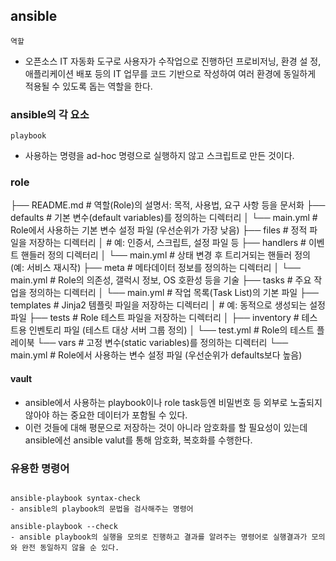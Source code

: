 ## ansible

`역할`
- 오픈소스 IT 자동화 도구로 사용자가 수작업으로 진행하던 프로비저닝, 환경 설 정, 애플리케이션 배포 등의 IT 업무를 코드 기반으로 작성하여 여러 환경에 동일하게 적용될 수 있도록 돕는 역할을 한다.

### ansible의 각 요소

`playbook`
- 사용하는 명령을 ad-hoc 명령으로 실행하지 않고 스크립트로 만든 것이다. 

### role

├── README.md                  # 역할(Role)의 설명서: 목적, 사용법, 요구 사항 등을 문서화
├── defaults                   # 기본 변수(default variables)를 정의하는 디렉터리
│   └── main.yml               # Role에서 사용하는 기본 변수 설정 파일 (우선순위가 가장 낮음)
├── files                      # 정적 파일을 저장하는 디렉터리
│                              # 예: 인증서, 스크립트, 설정 파일 등
├── handlers                   # 이벤트 핸들러 정의 디렉터리
│   └── main.yml               # 상태 변경 후 트리거되는 핸들러 정의 (예: 서비스 재시작)
├── meta                       # 메타데이터 정보를 정의하는 디렉터리
│   └── main.yml               # Role의 의존성, 갤럭시 정보, OS 호환성 등을 기술
├── tasks                      # 주요 작업을 정의하는 디렉터리
│   └── main.yml               # 작업 목록(Task List)의 기본 파일
├── templates                  # Jinja2 템플릿 파일을 저장하는 디렉터리
│                              # 예: 동적으로 생성되는 설정 파일
├── tests                      # Role 테스트 파일을 저장하는 디렉터리
│   ├── inventory              # 테스트용 인벤토리 파일 (테스트 대상 서버 그룹 정의)
│   └── test.yml               # Role의 테스트 플레이북
└── vars                       # 고정 변수(static variables)를 정의하는 디렉터리
└── main.yml               # Role에서 사용하는 변수 설정 파일 (우선순위가 defaults보다 높음)

#### vault
- ansible에서 사용하는 playbook이나 role task등엔 비밀번호 등 외부로 노출되지 않아야 하는 중요한 데이터가 포함될 수 있다.
- 이런 것들에 대해 평문으로 저장하는 것이 아니라 암호화를 할 필요성이 있는데 ansible에선 ansible valut를 통해 암호화, 복호화를 수행한다.

### 유용한 명령어

```ansible

ansible-playbook syntax-check
- ansible의 playbook의 문법을 검사해주는 명령어

ansible-playbook --check
- ansible playbook의 실행을 모의로 진행하고 결과를 알려주는 명령어로 실행결과가 모의와 완전 동일하지 않을 순 있다.

```
